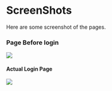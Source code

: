 # ScreenShots
Here are some screenshot of the pages.

### Page Before login 
<img src="https://user-images.githubusercontent.com/85190876/193468419-dec69771-33fd-423e-a958-9dd0ad5212b9.png" />

#### Actual Login Page
<img src="https://user-images.githubusercontent.com/85190876/193468189-0b4a7e3d-2d67-4fac-8afe-fa0d60d049ed.png" />
